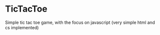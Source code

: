 # TicTacToe
Simple tic tac toe game, with the focus on javascript (very simple html and cs implemented)